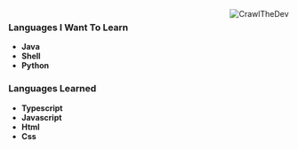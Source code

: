 <img align="right" src="https://komarev.com/ghpvc/?username=CrawlTheDev" alt="CrawlTheDev" />

### Languages I Want To Learn

-  **Java**
-  **Shell**
-  **Python**

### Languages Learned

-  **Typescript**
-  **Javascript**
-  **Html**
-  **Css**
